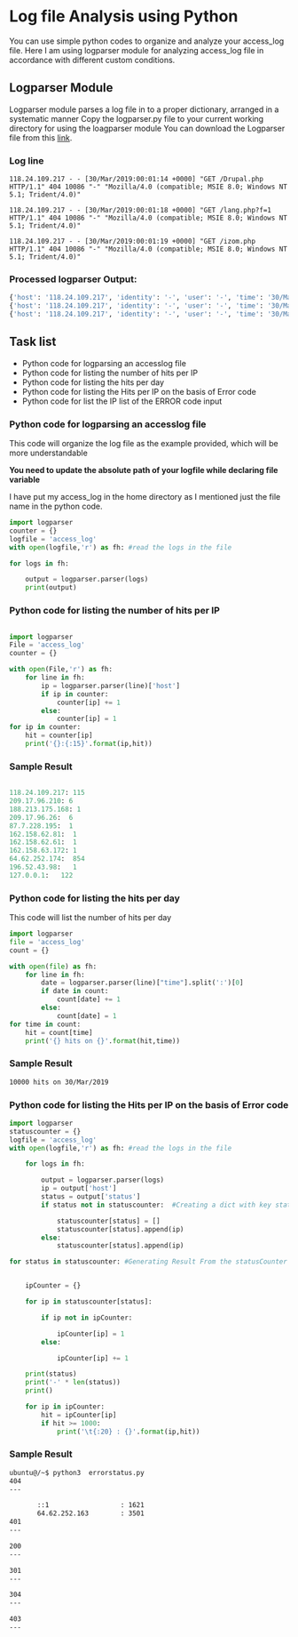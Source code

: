 #  Log file Analysis using Python

 You can use simple python codes to organize and analyze your access_log file.
 Here I am using logparser module for analyzing access_log file in accordance with different custom conditions.
 
 ## Logparser Module
 
 Logparser module parses a log file in to a proper dictionary, arranged in a systematic manner
Copy the logparser.py file to your current working directory for using the loagparser module
You can download the Logparser file from this [link](https://github.com/Syamlal-M/Access-log-Analysis/blob/master/logparser.py).

### Log line

```
118.24.109.217 - - [30/Mar/2019:00:01:14 +0000] "GET /Drupal.php HTTP/1.1" 404 10086 "-" "Mozilla/4.0 (compatible; MSIE 8.0; Windows NT 5.1; Trident/4.0)"

118.24.109.217 - - [30/Mar/2019:00:01:18 +0000] "GET /lang.php?f=1 HTTP/1.1" 404 10086 "-" "Mozilla/4.0 (compatible; MSIE 8.0; Windows NT 5.1; Trident/4.0)"

118.24.109.217 - - [30/Mar/2019:00:01:19 +0000] "GET /izom.php HTTP/1.1" 404 10086 "-" "Mozilla/4.0 (compatible; MSIE 8.0; Windows NT 5.1; Trident/4.0)"
```

### Processed logparser Output:

 ```bash
 {'host': '118.24.109.217', 'identity': '-', 'user': '-', 'time': '30/Mar/2019:00:01:14 +0000', 'request': 'GET /Drupal.php HTTP/1.1', 'status': '404', 'size': '10086', 'referer': '-', 'agent': 'Mozilla/4.0 (compatible; MSIE 8.0; Windows NT 5.1; Trident/4.0)'}
{'host': '118.24.109.217', 'identity': '-', 'user': '-', 'time': '30/Mar/2019:00:01:18 +0000', 'request': 'GET /lang.php?f=1 HTTP/1.1', 'status': '404', 'size': '10086', 'referer': '-', 'agent': 'Mozilla/4.0 (compatible; MSIE 8.0; Windows NT 5.1; Trident/4.0)'}
{'host': '118.24.109.217', 'identity': '-', 'user': '-', 'time': '30/Mar/2019:00:01:19 +0000', 'request': 'GET /izom.php HTTP/1.1', 'status': '404', 'size': '10086', 'referer': '-', 'agent': 'Mozilla/4.0 (compatible; MSIE 8.0; Windows NT 5.1; Trident/4.0)'}
```
## Task list

- Python code for logparsing an accesslog file
- Python code for listing the number of hits per IP
- Python code for listing the hits per day
- Python code for listing the Hits per IP on the basis of Error code
- Python code for list the IP list of the ERROR code input

### Python code for logparsing an accesslog file
   
   This code will organize the log file as the example provided, which will be more understandable
    
  **You need to update the absolute path of your logfile while declaring file variable**
 
 I have put my access_log in the home directory as I mentioned just the file name in the python code.
  ```python
import logparser
counter = {}
logfile = 'access_log'
with open(logfile,'r') as fh: #read the logs in the file

  for logs in fh:

      output = logparser.parser(logs)
      print(output)
 ```
 
### Python code for listing the number of hits per IP

```Python

import logparser
File = 'access_log'
counter = {}

with open(File,'r') as fh:
    for line in fh:
        ip = logparser.parser(line)['host']
        if ip in counter:
            counter[ip] += 1
        else:
            counter[ip] = 1
for ip in counter:
    hit = counter[ip]
    print('{}:{:15}'.format(ip,hit))
```

###  Sample Result
   ```python
   
   118.24.109.217: 115
209.17.96.210: 6
188.213.175.168: 1
209.17.96.26:  6
87.7.228.195:  1
162.158.62.81:  1
162.158.62.61:  1
162.158.63.172: 1
64.62.252.174:  854
196.52.43.98:   1
127.0.0.1:   122
```
### Python code for listing the hits per day
    
   This code will list the number of hits per day
   
```python
import logparser
file = 'access_log'
count = {}

with open(file) as fh:
    for line in fh:
        date = logparser.parser(line)["time"].split(':')[0]
        if date in count:
            count[date] += 1
        else:
            count[date] = 1
for time in count:
    hit = count[time]
    print('{} hits on {}'.format(hit,time))
```

### Sample Result
    
```bash
10000 hits on 30/Mar/2019
```

### Python code for listing the Hits per IP on the basis of Error code

```python
import logparser
statuscounter = {}
logfile = 'access_log'
with open(logfile,'r') as fh: #read the logs in the file

    for logs in fh:

        output = logparser.parser(logs)
        ip = output['host']
        status = output['status']
        if status not in statuscounter:  #Creating a dict with key status and value IP addresses.

            statuscounter[status] = []
            statuscounter[status].append(ip)
        else:
            statuscounter[status].append(ip)

for status in statuscounter: #Generating Result From the statusCounter


    ipCounter = {}

    for ip in statuscounter[status]:

        if ip not in ipCounter:

            ipCounter[ip] = 1
        else:

            ipCounter[ip] += 1

    print(status)
    print('-' * len(status))
    print()

    for ip in ipCounter:
        hit = ipCounter[ip]
        if hit >= 1000:
            print('\t{:20} : {}'.format(ip,hit))
```
 
 ### Sample Result
 
 ```bash
 ubuntu@/~$ python3  errorstatus.py
404
---

        ::1                  : 1621
        64.62.252.163        : 3501
401
---

200
---

301
---

304
---

403
---
```
